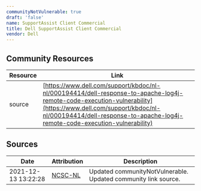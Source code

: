 ```yaml
---
communityNotVulnerable: true
draft: 'false'
name: SupportAssist Client Commercial
title: Dell SupportAssist Client Commercial
vendor: Dell
---
```



## Community Resources
| Resource | Link |
| --- | --- |
| source | [https://www.dell.com/support/kbdoc/nl-nl/000194414/dell-response-to-apache-log4j-remote-code-execution-vulnerability](https://www.dell.com/support/kbdoc/nl-nl/000194414/dell-response-to-apache-log4j-remote-code-execution-vulnerability) |


## Sources
| Date | Attribution | Description |
| --- | --- | --- |
| 2021-12-13 13:22:28 | [NCSC-NL](https://github.com/NCSC-NL/log4shell/blob/main/software/README.md) | Updated communityNotVulnerable. Updated community link source.  |
